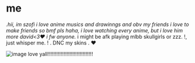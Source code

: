 # me
*.hii, im szofi i love anime musics and drawinngs and obv my friends
i love to make friends so bmf pls haha, i love watching every anime, but i love him more david<3❤️
i fw anyone.*
i might be afk playing mlbb skullgirls or zzz. !, just whisper me. !
. DNC my skins . ❤️

![image](https://github.com/user-attachments/assets/3ed078df-1140-4559-9f5d-8ddd00af5799)
love yall!!!!!!!!!!!!!!!!!!!!!!!!!!!!!!!

